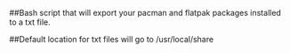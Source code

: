 ##Bash script that will export your pacman and flatpak packages installed to a txt file.

##Default location for txt files will go to /usr/local/share
